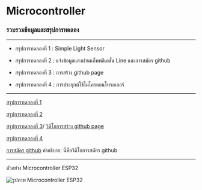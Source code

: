 # Microcontroller
### รวบรวมข้อมูลและสรุปการทดลอง
------------------------------------------------------------------------------------------------------------------------

- สรุปการทดลองที่ 1 : Simple Light Sensor

- สรุปการทดลองที่ 2 : แจ้งข้อมูลแสงผ่านแอ็พพลิเคชั่น Line และการสมัคร github

- สรุปการทดลองที่ 3 : การสร้าง github page

- สรุปการทดลองที่ 4 : การประยุกต์ใช้ไมโครคอนโทรลเลอร์

------------------------------------------------------------------------------------------------------------------------

[สรุปการทดลองที่ 1]( https://drive.google.com/file/d/1CWMHzG7praOnAvKrZqJm2DZUOXdcmZti/view)

[สรุปการทดลองที่ 2]( https://drive.google.com/file/d/1BG4vGvc1oB3P3RhKlyB71m1nVLJ4AlAT/view)

[สรุปการทดลองที่ 3](https://drive.google.com/file/d/1cF7U8T5Vt73PheFQaNJILwBEQsmTUU5j/view)/
[วิดีโอการสร้าง github page](https://youtu.be/lQcKnl19uXM)

[สรุปการทดลองที่ 4]( https://youtu.be/Wk8EePyv_oU)

[การสมัคร github]( https://www.youtube.com/watch?v=EhphCVYKeeI)
คำอธิบาย: นี่คือวิดีโอการสมัคร github

------------------------------------------------------------------------------------------------------------------------

ตัวอย่าง Microcontroller ESP32

![รูปภาพ Microcontroller ESP32](https://cz.lnwfile.com/_/cz/_raw/nr/6r/t6.jpg)
